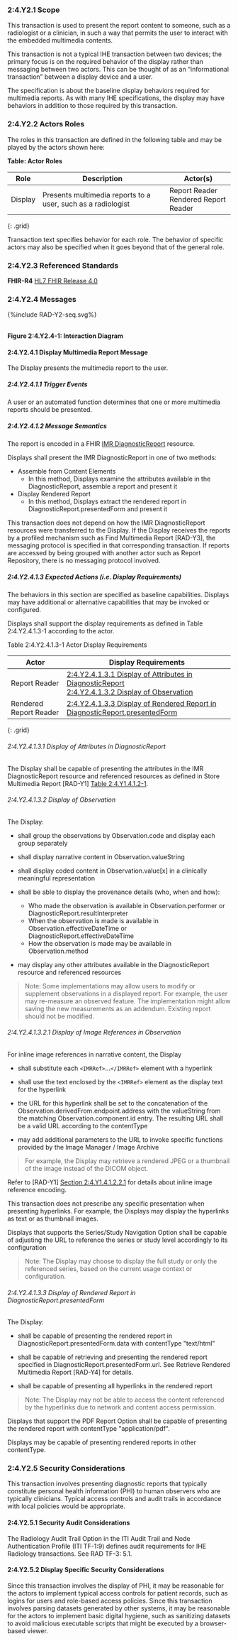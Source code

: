 ### 2:4.Y2.1 Scope

This transaction is used to present the report content to someone, such as a radiologist or a clinician, in such a way that permits the user to interact with the embedded multimedia contents.

This transaction is not a typical IHE transaction between two devices; the primary focus is on the required behavior of the display rather than messaging between two actors. This can be thought of as an “informational transaction” between a display device and a user.

The specification is about the baseline display behaviors required for multimedia reports. As with many IHE specifications, the display may have behaviors in addition to those required by this transaction.

### 2:4.Y2.2 Actors Roles

The roles in this transaction are defined in the following table and may be played by the actors shown here:

**Table: Actor Roles**

| Role      | Description                                   | Actor(s)          |
|-----------|-----------------------------------------------|-------------------|
| Display | Presents multimedia reports to a user, such as a radiologist    | Report Reader <br> Rendered Report Reader|
{: .grid}

Transaction text specifies behavior for each role. The behavior of specific actors may also be specified when it goes beyond that of the general role.

### 2:4.Y2.3 Referenced Standards

**FHIR-R4** [HL7 FHIR Release 4.0](http://www.hl7.org/FHIR/R4)

### 2:4.Y2.4 Messages

<div>
{%include RAD-Y2-seq.svg%}
</div>
<br clear="all">

**Figure 2:4.Y2.4-1: Interaction Diagram**

#### 2:4.Y2.4.1 Display Multimedia Report Message
The Display presents the multimedia report to the user.

##### 2:4.Y2.4.1.1 Trigger Events

A user or an automated function determines that one or more multimedia reports should be presented.

##### 2:4.Y2.4.1.2 Message Semantics

The report is encoded in a FHIR [IMR DiagnosticReport](StructureDefinition-imr-diagnosticreport.html) resource.

Displays shall present the IMR DiagnosticReport in one of two methods:

- Assemble from Content Elements
    - In this method, Displays examine the attributes available in the DiagnosticReport, assemble a report and present it
- Display Rendered Report
    - In this method, Displays extract the rendered report in DiagnosticReport.presentedForm and present it

This transaction does not depend on how the IMR DiagnosticReport resources were transferred to the Display. If the Display receives the reports by a profiled mechanism such as Find Multimedia Report [RAD-Y3], the messaging protocol is specified in that corresponding transaction. If reports are accessed by being grouped with another actor such as Report Repository, there is no messaging protocol involved.

##### 2:4.Y2.4.1.3 Expected Actions (i.e. Display Requirements)

The behaviors in this section are specified as baseline capabilities. Displays may have additional or alternative capabilities that may be invoked or configured.

Displays shall support the display requirements as defined in Table 2:4.Y2.4.1.3-1 according to the actor.

Table 2:4.Y2.4.1.3-1 Actor Display Requirements

| Actor | Display Requirements |
|-------|----------------------|
| Report Reader | [2:4.Y2.4.1.3.1 Display of Attributes in DiagnosticReport](#24y24131-display-of-attributes-in-diagnosticreport) <br> [2:4.Y2.4.1.3.2 Display of Observation](#24y24132-display-of-observation) |
| Rendered Report Reader | [2:4.Y2.4.1.3.3 Display of Rendered Report in DiagnosticReport.presentedForm](#24y24133-display-of-rendered-report-in-diagnosticreportpresentedform) |
{: .grid}

###### 2:4.Y2.4.1.3.1 Display of Attributes in DiagnosticReport

The Display shall be capable of presenting the attributes in the IMR DiagnosticReport resource and referenced resources as defined in Store Multimedia Report [RAD-Y1] [Table 2:4.Y1.4.1.2-1](RAD-Y1.html#23y1412-1-attributes-in-diagnostic-report).

###### 2:4.Y2.4.1.3.2 Display of Observation

The Display:

- shall group the observations by Observation.code and display each group separately

- shall display narrative content in Observation.valueString

- shall display coded content in Observation.value[x] in a clinically meaningful representation

- shall be able to display the provenance details (who, when and how):
    - Who made the observation is available in Observation.performer or DiagnosticReport.resultInterpreter
    - When the observation is made is available in Observation.effectiveDateTime or DiagnosticReport.effectiveDateTime
    - How the observation is made may be available in Observation.method

- may display any other attributes available in the DiagnosticReport resource and referenced resources

> Note: Some implementations may allow users to modify or supplement observations in a displayed report. For example, the user may re-measure an observed feature. The implementation might allow saving the new measurements as an addendum. Existing report should not be modified.

###### 2:4.Y2.4.1.3.2.1 Display of Image References in Observation

For inline image references in narrative content, the Display

- shall substitute each `<IMRRef>`...`</IMRRef>` element with a hyperlink

- shall use the text enclosed by the `<IMRRef>` element as the display text for the hyperlink

- the URL for this hyperlink shall be set to the concatenation of the Observation.derivedFrom.endpoint.address with the valueString from the matching Observation.component.id entry. The resulting URL shall be a valid URL according to the contentType

- may add additional parameters to the URL to invoke specific functions provided by the Image Manager / Image Archive

> For example, the Display may retrieve a rendered JPEG or a thumbnail of the image instead of the DICOM object.

Refer to [RAD-Y1] [Section 2:4.Y1.4.1.2.2.1](RAD-Y1.html#23y141221-image-references-in-observation) for details about inline image reference encoding.

This transaction does not prescribe any specific presentation when presenting hyperlinks. For example, the Displays may display the hyperlinks as text or as thumbnail images.

Displays that supports the Series/Study Navigation Option shall be capable of adjusting the URL to reference the series or study level accordingly to its configuration

> Note: The Display may choose to display the full study or only the referenced series, based on the current usage context or configuration.

###### 2:4.Y2.4.1.3.3 Display of Rendered Report in DiagnosticReport.presentedForm

The Display:

- shall be capable of presenting the rendered report in DiagnosticReport.presentedForm.data with contentType "text/html"

- shall be capable of retrieving and presenting the rendered report specified in DiagnosticReport.presentedForm.url. See Retrieve Rendered Multimedia Report [RAD-Y4] for details.

- shall be capable of presenting all hyperlinks in the rendered report

> Note: The Display may not be able to access the content referenced by the hyperlinks due to network and content access permission.

Displays that support the PDF Report Option shall be capable of presenting the rendered report with contentType "application/pdf".

Displays may be capable of presenting rendered reports in other contentType.

### 2:4.Y2.5 Security Considerations

This transaction involves presenting diagnostic reports that typically constitute personal health
information (PHI) to human observers who are typically clinicians. Typical access controls and
audit trails in accordance with local policies would be appropriate.

#### 2:4.Y2.5.1 Security Audit Considerations

The Radiology Audit Trail Option in the ITI Audit Trail and Node Authentication Profile (ITI TF-1:9) defines audit requirements for IHE Radiology transactions. See RAD TF-3: 5.1.

#### 2:4.Y2.5.2 Display Specific Security Considerations

Since this transaction involves the display of PHI, it may be reasonable for the actors to implement typical access controls for patient records, such as logins for users and role-based access policies. Since this transaction involves parsing datasets generated by other systems, it may be reasonable for the actors to implement basic digital hygiene, such as sanitizing datasets to avoid malicious executable scripts that might be executed by a browser-based viewer.
